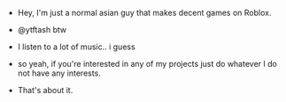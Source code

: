- Hey, I'm just a normal asian guy that makes decent games on Roblox.
- @ytftash btw
- I listen to a lot of music.. i guess

- so yeah, if you're interested in any of my projects just do whatever I do not have any interests.
- That's about it.
